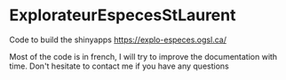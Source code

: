 # ExplorateurEspecesStLaurent
Code to build the shinyapps https://explo-especes.ogsl.ca/

Most of the code is in french, I will try to improve the documentation with time.
Don't hesitate to contact me if you have any questions
